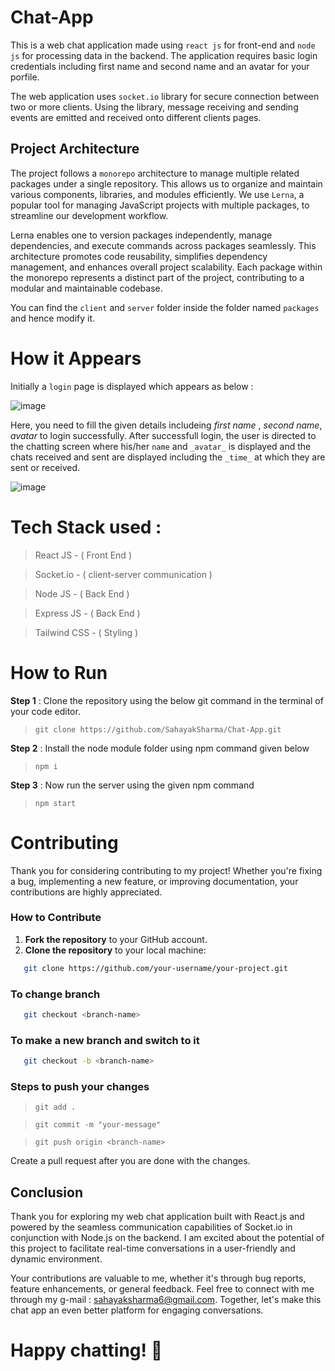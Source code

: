# Chat-App

This is a web chat application made using `react js` for front-end and `node js` for processing data in the backend. The application requires basic login credentials including first name and second name and an avatar for your porfile.
 
The web application uses `socket.io` library for secure connection between two or more clients. Using the library, message receiving and sending events are emitted and received onto different clients pages. 
## Project Architecture

The project follows a `monorepo` architecture to manage multiple related packages under a single repository. This allows us to organize and maintain various components, libraries, and modules efficiently. We use `Lerna`, a popular tool for managing JavaScript projects with multiple packages, to streamline our development workflow.

Lerna enables one to version packages independently, manage dependencies, and execute commands across packages seamlessly. This architecture promotes code reusability, simplifies dependency management, and enhances overall project scalability. Each package within the monorepo represents a distinct part of the project, contributing to a modular and maintainable codebase.

You can find the `client` and `server` folder inside the folder named `packages` and hence modify it.

# How it Appears

Initially a `login` page is displayed which appears as below : 

![image](https://github.com/SahayakSharma/Chat-App/assets/115233111/b7937ae8-dc6a-47a3-9744-8de21b3caf56)



Here, you need to fill the given details includeing _first name_ , _second name_, _avatar_ to login successfully. After successfull login, the user is directed to the chatting screen where his/her `name` and `_avatar_` is displayed and the chats received and sent are displayed including the `_time_` at which they are sent or received.

![image](https://github.com/SahayakSharma/Chat-App/assets/115233111/350a98cb-6416-43fa-933b-e573cfac611d)



# Tech Stack used : 
>React JS - ( Front End )

>Socket.io - ( client-server communication )

>Node JS - ( Back End )

>Express JS - ( Back End )

>Tailwind CSS - ( Styling )


# How to Run

**Step 1** : Clone the repository using the below git command in the terminal of your code editor.
>`git clone https://github.com/SahayakSharma/Chat-App.git`

**Step 2** : Install the node module folder using npm command given below
>`npm i`

**Step 3** : Now run the server using the given npm command
>`npm start`


# Contributing

Thank you for considering contributing to my project! Whether you're fixing a bug, implementing a new feature, or improving documentation, your contributions are highly appreciated.

### How to Contribute

1. **Fork the repository** to your GitHub account.
2. **Clone the repository** to your local machine:

```bash
   git clone https://github.com/your-username/your-project.git
```

### To change branch 
```bash
   git checkout <branch-name>
```

### To make a new branch and switch to it
```bash
   git checkout -b <branch-name>
```

### Steps to push your changes



 > `git add .`


  >`git commit -m "your-message"`


  >`git push origin <branch-name>`

Create a pull request after you are done with the changes.


## Conclusion

Thank you for exploring my web chat application built with React.js and powered by the seamless communication capabilities of Socket.io in conjunction with Node.js on the backend. I am excited about the potential of this project to facilitate real-time conversations in a user-friendly and dynamic environment.

Your contributions are valuable to me, whether it's through bug reports, feature enhancements, or general feedback. Feel free to connect with me through my g-mail : [sahayaksharma6@gmail.com](link-to-community). Together, let's make this chat app an even better platform for engaging conversations. 
# Happy chatting! 🚀



 


